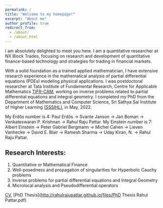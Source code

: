 ```yaml
---
permalink: /
title: "Welcome to my homepage!"
excerpt: "About me"
author_profile: true
redirect_from: 
  - /about/
  - /about.html
---
```


I am absolutely delighted to meet you here. I am a quantitative researcher at NX Block Trades, focusing on research and development of quantitative finance-based technology and strategies for trading in financial markets. 

With a solid foundation as a trained applied mathematician, I have extensive research experience in the mathematical analysis of partial differential equations (PDEs) modeling physical applications. I was  postdoctoral researcher at Tata Institute of Fundamental Research, Centre for Applicable Mathematics [TIFR-CAM](https://www.math.tifrbng.res.in), working on inverse problems related to partial differential equations and integral geometry. I completed my PhD from the Department of Mathematics and Computer Science, Sri Sathya Sai Institute of Higher Learning [(SSSIHL)](https://www.sssihl.edu.in),  in May, 2022.

My Erdős number is 4: Paul Erdős -> Svante Janson -> Jan Boman ->  Venkateswaran P. Krishnan ->  Rahul Raju Pattar.
My Einstein number is 7: Albert Einstein -> Peter Gabriel Bergmann -> Michel Cahen -> Lieven Vanhecke ->  David E. Blair ->  Ramesh Sharma ->  Uday Kiran, N. ->  Rahul Raju Pattar.

Research Interests:
-------------------------

1. Quantitative or Mathematical Finance
1. Well-posedness and propagation of singularities for Hyperbolic Cauchy problems
1. Inverse problems for partial differential equations and Integral Geometry
1. Microlocal analysis and Pseudodifferential operators 


[CV](http://rahulrajupattar.github.io/files/CV.pdf),  [PhD Thesis](http://rahulrajupattar.github.io/files/PhD Thesis Rahul Pattar.pdf)


